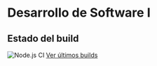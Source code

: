 # Desarrollo de Software I

## Estado del build
![Node.js CI](https://github.com/desarro-de-software/soft-1/workflows/Node.js%20CI/badge.svg)
 [Ver últimos builds](https://github.com/desarro-de-software/soft-1/actions?query=workflow%3A%22Node.js+CI%22)